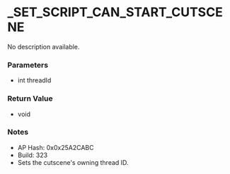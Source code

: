 # _SET_SCRIPT_CAN_START_CUTSCENE

No description available.

### Parameters
* int threadId

### Return Value
* void

### Notes
* AP Hash: 0x0x25A2CABC
* Build: 323
* Sets the cutscene's owning thread ID.

